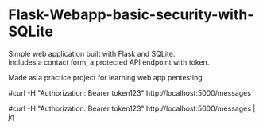 # Flask-Webapp-basic-security-with-SQLite


Simple web application built with Flask and SQLite.  
Includes a contact form, a protected API endpoint with token.

Made as a practice project for learning web app pentesting


#curl -H "Authorization: Bearer token123" http://localhost:5000/messages



#curl -H "Authorization: Bearer token123" http://localhost:5000/messages | jq
